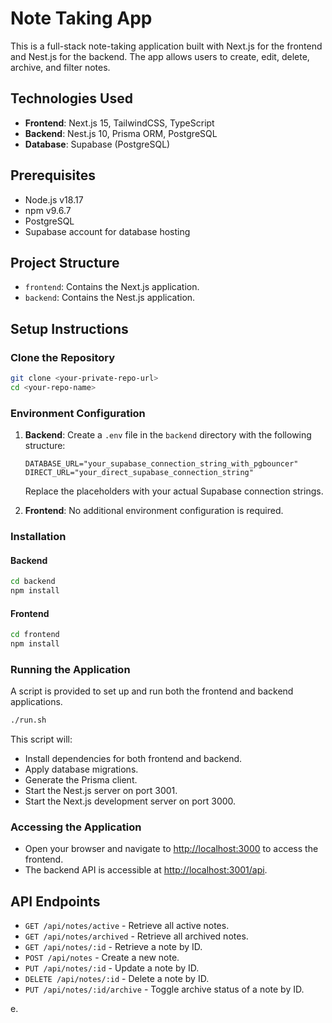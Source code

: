 # Note Taking App

This is a full-stack note-taking application built with Next.js for the frontend and Nest.js for the backend. The app allows users to create, edit, delete, archive, and filter notes.

## Technologies Used

- **Frontend**: Next.js 15, TailwindCSS, TypeScript
- **Backend**: Nest.js 10, Prisma ORM, PostgreSQL
- **Database**: Supabase (PostgreSQL)

## Prerequisites

- Node.js v18.17
- npm v9.6.7
- PostgreSQL
- Supabase account for database hosting

## Project Structure

- `frontend`: Contains the Next.js application.
- `backend`: Contains the Nest.js application.

## Setup Instructions

### Clone the Repository

```bash
git clone <your-private-repo-url>
cd <your-repo-name>
```

### Environment Configuration

1. **Backend**: Create a `.env` file in the `backend` directory with the following structure:

    ```
    DATABASE_URL="your_supabase_connection_string_with_pgbouncer"
    DIRECT_URL="your_direct_supabase_connection_string"
    ```

   Replace the placeholders with your actual Supabase connection strings.

2. **Frontend**: No additional environment configuration is required.

### Installation

#### Backend

```bash
cd backend
npm install
```

#### Frontend

```bash
cd frontend
npm install
```

### Running the Application

A script is provided to set up and run both the frontend and backend applications.

```bash
./run.sh
```

This script will:

- Install dependencies for both frontend and backend.
- Apply database migrations.
- Generate the Prisma client.
- Start the Nest.js server on port 3001.
- Start the Next.js development server on port 3000.

### Accessing the Application

- Open your browser and navigate to [http://localhost:3000](http://localhost:3000) to access the frontend.
- The backend API is accessible at [http://localhost:3001/api](http://localhost:3001/api).

## API Endpoints

- `GET /api/notes/active` - Retrieve all active notes.
- `GET /api/notes/archived` - Retrieve all archived notes.
- `GET /api/notes/:id` - Retrieve a note by ID.
- `POST /api/notes` - Create a new note.
- `PUT /api/notes/:id` - Update a note by ID.
- `DELETE /api/notes/:id` - Delete a note by ID.
- `PUT /api/notes/:id/archive` - Toggle archive status of a note by ID.

e.
